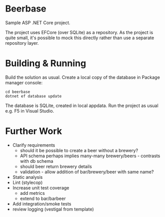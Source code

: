 Beerbase
========

Sample ASP .NET Core project.

The project uses EFCore (over SQLite) as a repository. As the project is quite small,
it's possible to mock this directly rather than use a separate repository layer.

Building & Running
==================

Build the solution as usual. Create a local copy of the database in Package manager console:

```
cd beerbase
dotnet ef database update
```

The database is SQLite, created in local appdata. Run the project as usual e.g. F5 in Visual Studio.

Further Work
============

- Clarify requirements
  - should it be possible to create a beer without a brewery?
  - API schema perhaps implies many-many brewery/beers - contrasts with db schema
  - should beer return brewery details
  - validation - allow addition of bar/brewery/beer with same name?
- Static analysis
- Lint (stylecop)
- Increase unit test coverage
  - add metrics
  - extend to bar/barbeer
- Add integration/smoke tests
- review logging (vestigal from template)